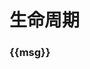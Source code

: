 # 生命周期

 <div id="app">
        <h3 id="h3">{{msg}}</h3>
    </div>
    <script src="../../3-25/vue.js"></script>
    <script>
        new Vue({
            el:"#app",
            data:{
                msg:"ok"
            },
            methdos:{
                show(){
                    console.log('执行了show方法')
                }
            },
                            组件创建
            beforeCreate(){ 这是我们遇见的第一个生命周期函数，表示实例完全被创造出之前，会执行它
                console.log(this.msg)
                this.show()
                注意:在beforeCreate生命周期函数执行的时候,data 和 methods 中的数据都还没有初始化
            },
            created(){这是第二个生命周期函数
                console.log(this.msg)
                this.show()
                在created中，data和methods都已经被初始化好了
                如果要调用 methods中的方法或者操作 data中的数据，最早只能在created中操作
            },
            beforeMount(){这是第三个生命周期函数，表示模板已经在内存中编辑完成了，但是尚未把模板渲染到页面中
                console.log(document.getElementById("h3").innerText)
                在beforeMount执行的时候，页面中的元素，还没有被真正的替换过来，只是之前写的一些模板字符串
            },
            mounted(){这是第四个生命周期函数，表示内存中的模板已经真实的挂载到页面中，用户也已经可以看到渲染好的页面了
                console.log(document.getElementById("h3").innerText)
            }
        })
    </script>